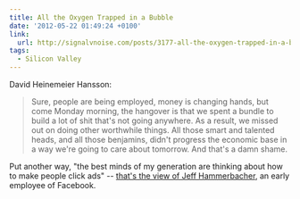 ```yaml
---
title: All the Oxygen Trapped in a Bubble
date: '2012-05-22 01:49:24 +0100'
link:
  url: http://signalvnoise.com/posts/3177-all-the-oxygen-trapped-in-a-bubble
tags:
  - Silicon Valley
---
```

David Heinemeier Hansson:

> Sure, people are being employed, money is changing hands, but come Monday morning, the hangover is that we spent a bundle to build a lot of shit that's not going anywhere. As a result, we missed out on doing other worthwhile things. All those smart and talented heads, and all those benjamins, didn't progress the economic base in a way we're going to care about tomorrow. And that's a damn shame.

Put another way, "the best minds of my generation are thinking about how to make people click ads" -- [that's the view of Jeff Hammerbacher][1], an early employee of Facebook.

[1]: http://www.businessweek.com/magazine/content/11_17/b4225060960537.htm
